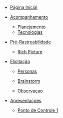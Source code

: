- [Página Inicial](README.md)

- [Acompanhamento](#)
  - [Planejamento](./acompanhamento/planejamento.md)
  - [Tecnologias](./tecnologias/tecnologias.md)

- [Pré-Rastreabilidade](#)
  - [Rich Picture](./pre-rastreabilidade/richPicture.md)

- [Elicitação](#) 
  - [Personas](./elicitacao/personas.md)

  - [Brainstorm](./elicitacao/brainstorm.md)
  
  - [Observaçao](./elicitacao/observacao.md)

- [Apresentações](#)
  - [Ponto de Controle 1](./apresentacoes/ponto_controle_1.md)


<!-- - [Priorização](#)

- [Modelagem](#)

- [Análise](#)

- [Pós-Rastreabilidade](#) -->